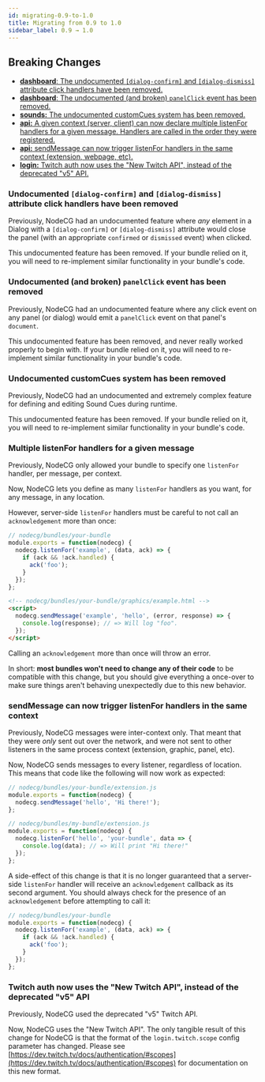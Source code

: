 ```yaml
---
id: migrating-0.9-to-1.0
title: Migrating from 0.9 to 1.0
sidebar_label: 0.9 → 1.0
---
```


## Breaking Changes

- [**dashboard**: The undocumented `[dialog-confirm]` and `[dialog-dismiss]` attribute click handlers have been removed.](#undocumented-dialog-confirm-and-dialog-dismiss-attribute-click-handlers-have-been-removed)
- [**dashboard**: The undocumented (and broken) `panelClick` event has been removed.](#undocumented-and-broken-panelclick-event-has-been-removed)
- [**sounds:** The undocumented customCues system has been removed.](#undocumented-customcues-system-has-been-removed)
- [**api:** A given context (server, client) can now declare multiple listenFor handlers for a given message. Handlers are called in the order they were registered.](#multiple-listenfor-handlers-for-a-given-message)
- [**api:** sendMessage can now trigger listenFor handlers in the same context (extension, webpage, etc).](#sendmessage-can-now-trigger-listenfor-handlers-in-the-same-context)
- [**login:** Twitch auth now uses the "New Twitch API", instead of the deprecated "v5" API.](#twitch-auth-now-uses-the-new-twitch-api-instead-of-the-deprecated-v5-api)

### Undocumented `[dialog-confirm]` and `[dialog-dismiss]` attribute click handlers have been removed

Previously, NodeCG had an undocumented feature where _any_ element in a Dialog with a `[dialog-confirm]` or `[dialog-dismiss]` attribute would close the panel (with an appropriate `confirmed` or `dismissed` event) when clicked.

This undocumented feature has been removed. If your bundle relied on it, you will need to re-implement similar functionality in your bundle's code.

### Undocumented (and broken) `panelClick` event has been removed

Previously, NodeCG had an undocumented feature where any click event on any panel (or dialog) would emit a `panelClick` event on that panel's `document`.

This undocumented feature has been removed, and never really worked properly to begin with. If your bundle relied on it, you will need to re-implement similar functionality in your bundle's code.

### Undocumented customCues system has been removed

Previously, NodeCG had an undocumented and extremely complex feature for defining and editing Sound Cues during runtime.

This undocumented feature has been removed. If your bundle relied on it, you will need to re-implement similar functionality in your bundle's code.

### Multiple listenFor handlers for a given message

Previously, NodeCG only allowed your bundle to specify one `listenFor` handler, per message, per context.

Now, NodeCG lets you define as many `listenFor` handlers as you want, for any message, in any location.

However, server-side `listenFor` handlers must be careful to not call an `acknowledgement` more than once:

```js
// nodecg/bundles/your-bundle
module.exports = function(nodecg) {
  nodecg.listenFor('example', (data, ack) => {
    if (ack && !ack.handled) {
      ack('foo');
    }
  });
};
```

```html
<!-- nodecg/bundles/your-bundle/graphics/example.html -->
<script>
  nodecg.sendMessage('example', 'hello', (error, response) => {
    console.log(response); // => Will log "foo".
  });
</script>
```

Calling an `acknowledgement` more than once will throw an error.

In short: **most bundles won't need to change any of their code** to be compatible with this change, but you should give everything a once-over to make sure things aren't behaving unexpectedly due to this new behavior.

### sendMessage can now trigger listenFor handlers in the same context

Previously, NodeCG messages were inter-context only. That meant that they were _only_ sent out over the network, and were not sent to other listeners in the same process context (extension, graphic, panel, etc).

Now, NodeCG sends messages to every listener, regardless of location. This means that code like the following will now work as expected:

```js
// nodecg/bundles/your-bundle/extension.js
module.exports = function(nodecg) {
  nodecg.sendMessage('hello', 'Hi there!');
};
```

```js
// nodecg/bundles/my-bundle/extension.js
module.exports = function(nodecg) {
  nodecg.listenFor('hello', 'your-bundle', data => {
    console.log(data); // => Will print "Hi there!"
  });
};
```

A side-effect of this change is that it is no longer guaranteed that a server-side `listenFor` handler will receive an `acknowledgement` callback as its second argument. You should always check for the presence of an `acknowledgement` before attempting to call it:

```js
// nodecg/bundles/your-bundle
module.exports = function(nodecg) {
  nodecg.listenFor('example', (data, ack) => {
    if (ack && !ack.handled) {
      ack('foo');
    }
  });
};
```

### Twitch auth now uses the "New Twitch API", instead of the deprecated "v5" API

Previously, NodeCG used the deprecated "v5" Twitch API.

Now, NodeCG uses the "New Twitch API". The only tangible result of this change for NodeCG is that the format of the `login.twitch.scope` config parameter has changed. Please see [https://dev.twitch.tv/docs/authentication/#scopes](https://dev.twitch.tv/docs/authentication/#scopes) for documentation on this new format.
